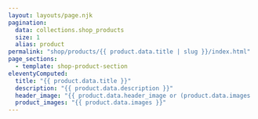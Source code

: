 ```yaml
---
layout: layouts/page.njk
pagination:
  data: collections.shop_products
  size: 1
  alias: product
permalink: "shop/products/{{ product.data.title | slug }}/index.html"
page_sections:
  - template: shop-product-section
eleventyComputed:
  title: "{{ product.data.title }}"
  description: "{{ product.data.description }}"
  header_image: "{{ product.data.header_image or (product.data.images | random) }}"
  product_images: "{{ product.data.images }}"
---
```


